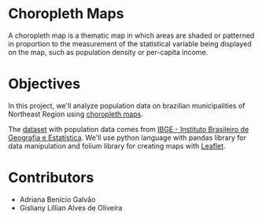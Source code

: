 # Choropleth Maps

A choropleth map is a thematic map in which areas are shaded or patterned in proportion to the measurement of the statistical variable being displayed on the map, such as population density or per-capita income.


# Objectives

In this project, we'll analyze population data on brazilian municipalities of Northeast Region using [choropleth maps](https://en.wikipedia.org/wiki/Choropleth_map).

The [dataset](data/population_2017.csv) with population data comes from [IBGE - Instituto Brasileiro de Geografia e Estatística](https://downloads.ibge.gov.br/downloads_estatisticas.htm). We'll use python language with pandas library for data manipulation and folium library for creating maps with [Leaflet](http://leafletjs.com/).


# Contributors

* Adriana Benício Galvão
* Gisliany Lillian Alves de Oliveira
